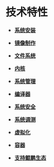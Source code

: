 # 技术特性<a name="ZH-CN_TOPIC_0182825780"></a>

-   **[系统安装](系统安装.md)**  

-   **[镜像制作](镜像制作.md)**  

-   **[文件系统](文件系统.md)**  

-   **[内核](内核.md)**  

-   **[系统管理](系统管理.md)**  

-   **[编译器](编译器.md)**  

-   **[系统安全](系统安全.md)**  

-   **[系统调测](系统调测.md)**  

-   **[虚拟化](虚拟化.md)**  

-   **[容器](容器.md)**  

-   **[支持鲲鹏生态](支持鲲鹏生态.md)**  


